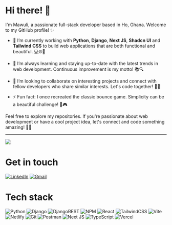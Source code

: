# Hi there! 👋

I'm Mawuli, a passionate full-stack developer based in Ho, Ghana. Welcome to my GitHub profile! ✨

- 🔭 I’m currently working with **Python**, **Django**, **Next JS**, **Shadcn UI** and **Tailwind CSS** to build web applications that are both functional and beautiful. 💻🌐🚀

- 🌱 I’m always learning and staying up-to-date with the latest trends in web development. Continuous improvement is my motto! 📚🔍

- 👯 I’m looking to collaborate on interesting projects and connect with fellow developers who share similar interests. Let's code together! 🤝💡

- ⚡ Fun fact: I once recreated the classic bounce game. Simplicity can be a beautiful challenge! 🐍🎮

Feel free to explore my repositories. If you're passionate about web development or have a cool project idea, let's connect and code something amazing! 🚀🌟

---

[![](https://visitcount.itsvg.in/api?id=maulydev&label=Profile%20Views&icon=1&pretty=false)](https://visitcount.itsvg.in)

# Get in touch
[![LinkedIn](https://img.shields.io/badge/linkedin-%230077B5.svg?style=for-the-badge&logo=linkedin&logoColor=white)](https://www.linkedin.com/in/maulydotdev/)
[![Gmail](https://img.shields.io/badge/Gmail-D14836?style=for-the-badge&logo=gmail&logoColor=white)](mailto:mauly.dev@gmail.com)

# Tech stack
![Python](https://img.shields.io/badge/python-3670A0?style=for-the-badge&logo=python&logoColor=ffdd54)
![Django](https://img.shields.io/badge/django-%23092E20.svg?style=for-the-badge&logo=django&logoColor=white)
![DjangoREST](https://img.shields.io/badge/DJANGO-REST-ff1709?style=for-the-badge&logo=django&logoColor=white&color=ff1709&labelColor=gray)
![NPM](https://img.shields.io/badge/NPM-%23CB3837.svg?style=for-the-badge&logo=npm&logoColor=white)
![React](https://img.shields.io/badge/react-%2320232a.svg?style=for-the-badge&logo=react&logoColor=%2361DAFB)
![TailwindCSS](https://img.shields.io/badge/tailwindcss-%2338B2AC.svg?style=for-the-badge&logo=tailwind-css&logoColor=white)
![Vite](https://img.shields.io/badge/vite-%23646CFF.svg?style=for-the-badge&logo=vite&logoColor=white)
![Netlify](https://img.shields.io/badge/netlify-%23000000.svg?style=for-the-badge&logo=netlify&logoColor=#00C7B7)
![Git](https://img.shields.io/badge/git-%23F05033.svg?style=for-the-badge&logo=git&logoColor=white)
![Postman](https://img.shields.io/badge/Postman-FF6C37?style=for-the-badge&logo=postman&logoColor=white)
![Next JS](https://img.shields.io/badge/Next-black?style=for-the-badge&logo=next.js&logoColor=white)
![TypeScript](https://img.shields.io/badge/typescript-%23007ACC.svg?style=for-the-badge&logo=typescript&logoColor=white)
![Vercel](https://img.shields.io/badge/vercel-%23000000.svg?style=for-the-badge&logo=vercel&logoColor=white)
